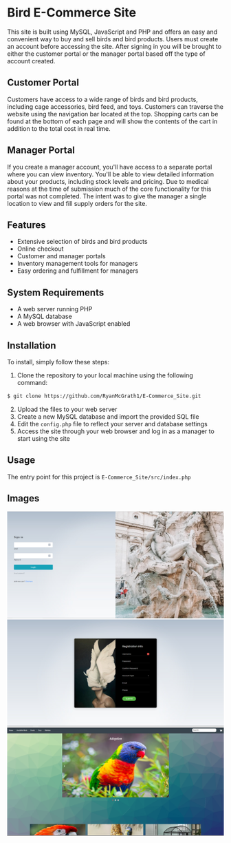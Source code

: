 # Bird E-Commerce Site

This site is built using MySQL, JavaScript and PHP and offers an easy and convenient way to buy and sell birds and bird products. Users must create an account before accessing the site. After signing in you will be brought to either the customer portal or the manager portal based off the type of account created.

## Customer Portal

Customers have access to a wide range of birds and bird products, including cage accessories, bird feed, and toys. Customers can traverse the website using the navigation bar located at the top. Shopping carts can be found at the bottom of each page and will show the contents of the cart in addition to the total cost in real time.

## Manager Portal

If you create a manager account, you'll have access to a separate portal where you can view inventory. You'll be able to view detailed information about your products, including stock levels and pricing. Due to medical reasons at the time of submission much of the core functionality for this portal was not completed. The intent was to give the manager a single location to view and fill supply orders for the site.

## Features

- Extensive selection of birds and bird products
- Online checkout
- Customer and manager portals
- Inventory management tools for managers
- Easy ordering and fulfillment for managers

## System Requirements

- A web server running PHP
- A MySQL database
- A web browser with JavaScript enabled

## Installation

To install, simply follow these steps:

1. Clone the repository to your local machine using the following command:

```sh 
$ git clone https://github.com/RyanMcGrath1/E-Commerce_Site.git

```
2. Upload the files to your web server
3. Create a new MySQL database and import the provided SQL file
4. Edit the `config.php` file to reflect your server and database settings
5. Access the site through your web browser and log in as a manager to start using the site

## Usage

The entry point for this project is `E-Commerce_Site/src/index.php`

## Images

![Landing Page](example/landing.PNG)
![registration](example/registration.PNG)
![homepage](example/homepage.PNG)

